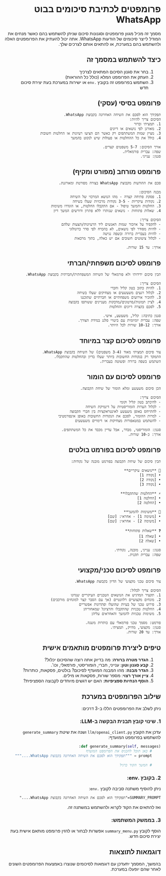 <div dir="rtl">

# פרומפטים לכתיבת סיכומים בבוט WhatsApp

מסמך זה מכיל מגוון פרומפטים וסגנונות סיכום שניתן להשתמש בהם כאשר מנחים את המודל לייצר סיכומים של הודעות WhatsApp. אתה יכול להעתיק את הפרומפטים האלה ולהשתמש בהם במערכת, או להתאים אותם לצרכים שלך.

## כיצד להשתמש במסמך זה

1. בחר את סגנון הסיכום המתאים לצרכיך
2. העתק את הפרומפט המלא (כולל כל ההוראות)
3. השתמש בפרומפט זה בקובץ `.env` או ישירות במערכת בעת יצירת סיכום חדש

## פרומפט בסיסי (עסקי)

```
תפקידך הוא לסכם את השיחה האחרונה בקבוצת WhatsApp. 
הסיכום צריך להיות:
1. תמציתי וברור
2. מאורגן לפי נושאים או דיונים
3. מציין שמות המשתתפים רק כאשר הם הציעו רעיונות או החלטות חשובות
4. כולל את כל ההחלטות או פעולות שיש לנקוט בהמשך

אורך הסיכום: 5-7 משפטים קצרים.
שפה: עברית פורמאלית.
סגנון: ענייני.
```

## פרומפט מורחב (מפורט ומקיף)

```
סכם את ההודעות מקבוצת WhatsApp בצורה מפורטת ומאורגנת.

מבנה הסיכום:
1. פסקת פתיחה קצרה - מהו הנושא המרכזי של השיחה
2. נקודות עיקריות - 3-5 נקודות מרכזיות שעלו בשיחה
3. החלטות והמשך טיפול - אם התקבלו החלטות, או הוגדרו משימות
4. שאלות פתוחות - נושאים שנותרו ללא פתרון ודורשים המשך דיון

הסיכום צריך:
- להקפיד על איזכור שמות האנשים ליד הרעיונות/הצעות שלהם
- להיות מסודר לפי נושאים, לא בהכרח לפי סדר כרונולוגי
- להיות בעברית ברורה ובשפה נגישה
- לכלול ציטוטים חשובים אם יש כאלה, בתוך מרכאות

אורך: עד 15 שורות.
```

## פרומפט לסיכום משפחתי/חברתי

```
תכין סיכום ידידותי ולא פורמאלי של השיחה המשפחתית/חברתית בקבוצת WhatsApp.

הסיכום צריך:
1. להיות כתוב בטון קליל וחברי
2. לכלול רגעים משעשעים או מצחיקים שעלו בשיחה
3. להזכיר אירועים משפחתיים או חברתיים שתוכננו
4. לציין תמונות/סרטונים/מדבקות מעניינים ששותפו בקבוצה
5. לסכם בקצרה דיונים והחלטות

סגנון כתיבה: קליל, משעשע, אישי.
שפה: עברית יומיומית עם ביטויי סלנג במידת הצורך.
אורך: 10-12 שורות לכל היותר.
```

## פרומפט לסיכום קצר במיוחד

```
צור סיכום תמציתי מאוד (3-4 משפטים) של השיחה בקבוצת WhatsApp.
התמקד רק בנקודות החשובות ביותר שעלו בדיון ובהחלטות שהתקבלו.
השתמש בשפה ברורה ופשוטה בעברית.
```

## פרומפט לסיכום עם הומור

```
הכן סיכום משעשע ומלא הומור של שיחת הקבוצה.

הסיכום צריך:
- להיכתב בטון קליל וקומי
- לכלול הערות הומוריסטיות על דינמיקת השיחה
- להתייחס באופן משעשע לאינטראקציות בין חברי הקבוצה
- למרות ההומור, לסכם את הנקודות החשובות באופן אינפורמטיבי
- להשתמש במטאפורות מצחיקות או דימויים משעשעים

סגנון: הומוריסטי, מבדר, אבל עדיין מכבד את כל המשתתפים.
אורך: כ-10 שורות.
```

## פרומפט לסיכום בפורמט בולטים

```
תכין סיכום של שיחת הקבוצה בפורמט מובנה של נקודות:

📌 **נושאים עיקריים**
• [נקודה 1]
• [נקודה 2]
• [נקודה 3]

⚡ **החלטות שהתקבלו**
• [החלטה 1]
• [החלטה 2]

📅 **משימות להמשך**
• [משימה 1] - אחראי: [שם]
• [משימה 2] - אחראי: [שם]

❓ **שאלות פתוחות**
• [שאלה 1]
• [שאלה 2]

סגנון: ענייני, מובנה, נקודתי.
שפה: עברית תקנית.
```

## פרומפט לסיכום טכני/מקצועי

```
צור סיכום טכני מקצועי של הדיון בקבוצת WhatsApp.

הסיכום צריך לכלול:
1. תקציר המדגיש את הנושאים הטכניים העיקריים שנדונו
2. מונחים מקצועיים רלוונטיים (אך עם הסבר קצר למונחים מורכבים)
3. פירוט טכני של בעיות שהועלו ופתרונות אפשריים
4. החלטות טכניות שהתקבלו והרציונל שמאחוריהן
5. משימות טכניות להמשך והאחראים עליהן

פורמט: מסמך טכני פורמאלי עם כותרות משנה.
סגנון: מקצועי, מדויק, תמציתי.
אורך: עד 20 שורות.
```

## טיפים ליצירת פרומפטים מותאמים אישית

1. **הגדר מטרה ברורה**: מה בדיוק אתה רוצה שהסיכום יכלול?
2. **קבע סגנון וטון**: ענייני, חברי, הומוריסטי, פורמאלי, וכו'.
3. **הגדר מבנה**: מהו המבנה המועדף לסיכום? בולטים, פסקאות, כותרות?
4. **ציין אורך רצוי**: מספר שורות, פסקאות או מילים.
5. **הוסף הנחיות ספציפיות**: האם יש דגשים מיוחדים לקבוצה הספציפית?

## שילוב הפרומפטים במערכת

ניתן לשלב את הפרומפטים הללו ב-3 דרכים:

### 1. שינוי קובץ תבנית הבקשה ב-LLM:

עדכן את הקובץ `llm/openai_client.py` ושנה את שיטת `generate_summary` להשתמש בפרומפט המועדף:

```python
def generate_summary(self, messages):
    # כאן תוכל להכניס את הפרומפט המועדף
    prompt = """תפקידך הוא לסכם את השיחה האחרונה בקבוצת WhatsApp...."""
    
    # המשך הקוד כרגיל
```

### 2. בקובץ .env:

ניתן להוסיף משתנה סביבה לקובץ `.env`:

```
SUMMARY_PROMPT="תפקידך הוא לסכם את השיחה האחרונה בקבוצת WhatsApp...."
```

ואז להתאים את הקוד לקרוא ולהשתמש במשתנה זה.

### 3. בממשק המשתמש:

הוסף לקובץ `summary_menu.py` אפשרות לבחור או להזין פרומפט מותאם אישית בעת יצירת סיכום חדש.

## דוגמאות לתוצאות

בהמשך, המסמך יתעדכן עם דוגמאות לסיכומים שנוצרו באמצעות הפרומפטים השונים לאחר שהם יופעלו במערכת. 